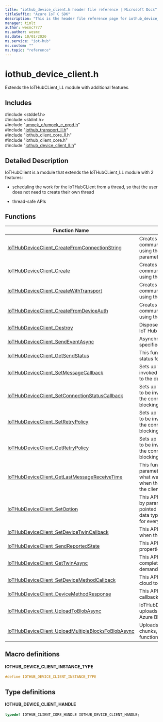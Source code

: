 ```yaml
---                             
title: "iothub_device_client.h header file reference | Microsoft Docs" 
titleSuffix: "Azure IoT C SDK"            
description: "This is the header file reference page for iothub_device_client.h in the Azure IoT C SDK. This SDK is used with Azure IoT Hub and Azure IoT Hub Device Provisioning Service"            
manager: timlt                 
author: wesmc7777              
ms.author: wesmc               
ms.date: 10/01/2020                    
ms.service: "iot-hub"             
ms.custom: ""                
ms.topic: "reference"        
---                            
```


# iothub_device_client.h 

Extends the IoTHubCLient_LL module with additional features.

## Includes

\#include <stddef.h>  
\#include <stdint.h>  
\#include "[umock_c/umock_c_prod.h](umock-c-prod-h.md)"  
\#include "[iothub_transport_ll.h](iothub-transport-ll-h.md)"  
\#include "iothub_client_core_ll.h"  
\#include "iothub_client_core.h"  
\#include "[iothub_device_client_ll.h](iothub-device-client-ll-h.md)"  

## Detailed Description

IoTHubClient is a module that extends the IoTHubCLient_LL module with 2 features:

* scheduling the work for the IoTHubCLient from a thread, so that the user does not need to create their own thread

* thread-safe APIs

## Functions

Function Name                  | Description                                
--------------------------------|---------------------------------------------
[IoTHubDeviceClient_CreateFromConnectionString](./iothub-device-client-h/iothubdeviceclient-createfromconnectionstring.md)            | Creates a IoT Hub client for communication with an existing IoT Hub using the specified connection string parameter.
[IoTHubDeviceClient_Create](./iothub-device-client-h/iothubdeviceclient-create.md)            | Creates a IoT Hub client for communication with an existing IoT Hub using the specified parameters.
[IoTHubDeviceClient_CreateWithTransport](./iothub-device-client-h/iothubdeviceclient-createwithtransport.md)            | Creates a IoT Hub client for communication with an existing IoT Hub using the specified parameters.
[IoTHubDeviceClient_CreateFromDeviceAuth](./iothub-device-client-h/iothubdeviceclient-createfromdeviceauth.md)            | Creates a IoT Hub client for communication with an existing IoT Hub using the device auth module.
[IoTHubDeviceClient_Destroy](./iothub-device-client-h/iothubdeviceclient-destroy.md)            | Disposes of resources allocated by the IoT Hub client. This is a blocking call.
[IoTHubDeviceClient_SendEventAsync](./iothub-device-client-h/iothubdeviceclient-sendeventasync.md)            | Asynchronous call to send the message specified by eventMessageHandle.
[IoTHubDeviceClient_GetSendStatus](./iothub-device-client-h/iothubdeviceclient-getsendstatus.md)            | This function returns the current sending status for IoTHubClient.
[IoTHubDeviceClient_SetMessageCallback](./iothub-device-client-h/iothubdeviceclient-setmessagecallback.md)            | Sets up the message callback to be invoked when IoT Hub issues a message to the device. This is a blocking call.
[IoTHubDeviceClient_SetConnectionStatusCallback](./iothub-device-client-h/iothubdeviceclient-setconnectionstatuscallback.md)            | Sets up the connection status callback to be invoked representing the status of the connection to IOT Hub. This is a blocking call.
[IoTHubDeviceClient_SetRetryPolicy](./iothub-device-client-h/iothubdeviceclient-setretrypolicy.md)            | Sets up the connection status callback to be invoked representing the status of the connection to IOT Hub. This is a blocking call.
[IoTHubDeviceClient_GetRetryPolicy](./iothub-device-client-h/iothubdeviceclient-getretrypolicy.md)            | Sets up the connection status callback to be invoked representing the status of the connection to IOT Hub. This is a blocking call.
[IoTHubDeviceClient_GetLastMessageReceiveTime](./iothub-device-client-h/iothubdeviceclient-getlastmessagereceivetime.md)            | This function returns in the out parameter lastMessageReceiveTime what was the value of the time function when the last message was received at the client.
[IoTHubDeviceClient_SetOption](./iothub-device-client-h/iothubdeviceclient-setoption.md)            | This API sets a runtime option identified by parameter optionName to a value pointed to by value. optionName and the data type value is pointing to are specific for every option.
[IoTHubDeviceClient_SetDeviceTwinCallback](./iothub-device-client-h/iothubdeviceclient-setdevicetwincallback.md)            | This API specifies a callback to be used when the device receives a state update.
[IoTHubDeviceClient_SendReportedState](./iothub-device-client-h/iothubdeviceclient-sendreportedstate.md)            | This API sends a report of the device's properties and their current values.
[IoTHubDeviceClient_GetTwinAsync](./iothub-device-client-h/iothubdeviceclient-gettwinasync.md)            | This API provides a way to retrieve the complete device Twin properties on-demand.
[IoTHubDeviceClient_SetDeviceMethodCallback](./iothub-device-client-h/iothubdeviceclient-setdevicemethodcallback.md)            | This API sets the callback for async cloud to device method calls.
[IoTHubDeviceClient_DeviceMethodResponse](./iothub-device-client-h/iothubdeviceclient-devicemethodresponse.md)            | This API responds to an asnyc method callback identified the methodId.
[IoTHubDeviceClient_UploadToBlobAsync](./iothub-device-client-h/iothubdeviceclient-uploadtoblobasync.md)            | IoTHubDeviceClient_UploadToBlobAsync uploads data from memory to a file in Azure Blob Storage.
[IoTHubDeviceClient_UploadMultipleBlocksToBlobAsync](./iothub-device-client-h/iothubdeviceclient-uploadmultipleblockstoblobasync.md)            | Uploads a file to a Blob storage in chunks, fed through the callback function provided by the user.

## Macro definitions

#### IOTHUB_DEVICE_CLIENT_INSTANCE_TYPE

```C
#define IOTHUB_DEVICE_CLIENT_INSTANCE_TYPE
```

## Type definitions

#### IOTHUB_DEVICE_CLIENT_HANDLE

```C
typedef IOTHUB_CLIENT_CORE_HANDLE IOTHUB_DEVICE_CLIENT_HANDLE;
```


